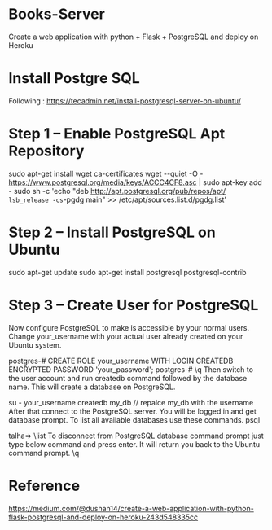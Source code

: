 # Books-Server
Create a web application with python + Flask + PostgreSQL and deploy on Heroku

# Install Postgre SQL
Following : https://tecadmin.net/install-postgresql-server-on-ubuntu/

# Step 1 – Enable PostgreSQL Apt Repository

sudo apt-get install wget ca-certificates
wget --quiet -O - https://www.postgresql.org/media/keys/ACCC4CF8.asc | sudo apt-key add -
sudo sh -c 'echo "deb http://apt.postgresql.org/pub/repos/apt/ `lsb_release -cs`-pgdg main" >> /etc/apt/sources.list.d/pgdg.list'
# Step 2 – Install PostgreSQL on Ubuntu
sudo apt-get update
sudo apt-get install postgresql postgresql-contrib
# Step 3 – Create User for PostgreSQL
Now configure PostgreSQL to make is accessible by your normal users. Change your_username with your actual user already created on your Ubuntu system.

postgres-# CREATE ROLE your_username WITH LOGIN CREATEDB ENCRYPTED PASSWORD 'your_password';
postgres-# \q
Then switch to the user account and run createdb command followed by the database name. This will create a database on PostgreSQL.

su - your_username 
createdb my_db // repalce my_db with the username 
After that connect to the PostgreSQL server. You will be logged in and get database prompt. To list all available databases use these commands.
psql

talha=> \list
To disconnect from PostgreSQL database command prompt just type below command and press enter. It will return you back to the Ubuntu command prompt.
\q



# Reference
https://medium.com/@dushan14/create-a-web-application-with-python-flask-postgresql-and-deploy-on-heroku-243d548335cc
